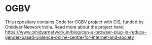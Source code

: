 # OGBV
This repository contains Code for OGBV project with CIS, funded by Omidyar Network India.
Read more about the project here: https://www.omidyarnetwork.in/blog/can-a-browser-plug-in-reduce-gender-based-violence-online-centre-for-internet-and-society
